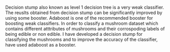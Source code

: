 Decision stump also known as level 1 decision tree is a very weak classifier. The reuslts obtained from decision stump can be significantly improved by using some booster.
Adaboost is one of the recommended booster for boosting weak classifiers.
In order to classify a mushroom dataset which contains different atttributes of mushrooms and their corrospoding labels of being edible or non edible.
I have developed a decision stump for classifying the mushrooms and to improve the accuracy of the classifier, have used adaboost as a booster.


